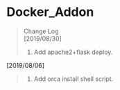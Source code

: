 # Docker_Addon
>Change Log<br>
[2019/08/30]
>1. Add apache2+flask deploy.

[2019/08/06]
>1. Add orca install shell script.
